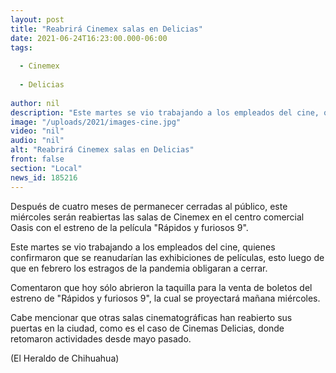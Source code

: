 ```yaml
---
layout: post
title: "Reabrirá Cinemex salas en Delicias"
date: 2021-06-24T16:23:00.000-06:00
tags:
  
  - Cinemex
  
  - Delicias
  
author: nil
description: "Este martes se vio trabajando a los empleados del cine, quienes confirmaron que se reanudarían las exhibiciones de películas"
image: "/uploads/2021/images-cine.jpg"
video: "nil"
audio: "nil"
alt: "Reabrirá Cinemex salas en Delicias"
front: false
section: "Local"
news_id: 185216
---
```


Después de cuatro meses de permanecer cerradas al público, este miércoles serán reabiertas las salas de Cinemex en el centro comercial Oasis con el estreno de la película "Rápidos y furiosos 9".

Este martes se vio trabajando a los empleados del cine, quienes confirmaron que se reanudarían las exhibiciones de películas, esto luego de que en febrero los estragos de la pandemia obligaran a cerrar.

Comentaron que hoy sólo abrieron la taquilla para la venta de boletos del estreno de "Rápidos y furiosos 9", la cual se proyectará mañana miércoles.

Cabe mencionar que otras salas cinematográficas han reabierto sus puertas en la ciudad, como es el caso de Cinemas Delicias, donde retomaron actividades desde mayo pasado.

(El Heraldo de Chihuahua)